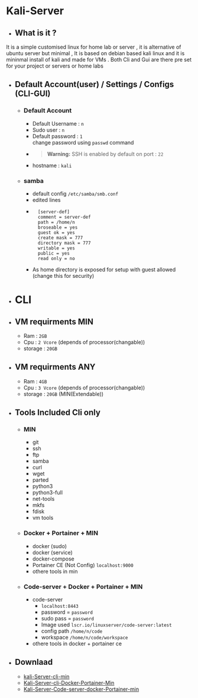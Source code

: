 # Kali-Server

- ## What is it ?
It is a simple customised linux for home lab or server , it is alternative of ubuntu server but minimal , It is based on debian based kali linux and it is mininmal install of kali and made for VMs . Both Cli and Gui are there pre set for your project or servers or home labs 

- ## Default Account(user) / Settings / Configs (CLI-GUI)
    
    - ### Default Account
        - Default Username : `n`
        - Sudo user : `n`
        - Default password : `1`  
            change password using `passwd` command  
        - > **Warning:** SSH is enabled by default on port : `22`  
        - hostname : `kali`   
    - ### samba
        - default config `/etc/samba/smb.conf`
        - edited lines
        - ``` 
            [server-def]
            comment = server-def
            path = /home/n
            broseable = yes
            guest ok = yes
            create mask = 777
            directory mask = 777
            writable = yes
            public = yes
            read only = no 
        -   As home directory is exposed for setup with guest allowed (change this  for security)


- # CLI
- ## VM requirments MIN 
    - Ram : `2GB`
    - Cpu : `2 Vcore` (depends of processor(changable))
    - storage : `20GB`
- ## VM requirments ANY
    - Ram : `4GB`
    - Cpu : `3 Vcore` (depends of processor(changable))
    - storage : `20GB` (MIN(Extendable))
- ## Tools Included **Cli only**
    - ### MIN
        - git
        - ssh
        - ftp 
        - samba
        - curl
        - wget
        - parted
        - python3
        - python3-full
        - net-tools
        - mkfs
        - fdisk
        - vm tools
    - ### Docker + Portainer + MIN
        - docker (sudo)
        - docker (service) 
        - docker-compose
        - Portainer CE (Not Config) `localhost:9000`
        - othere tools in min
    - ### Code-server + Docker + Portainer + MIN
        - code-server 
            - `localhost:8443`
            - password = `password`
            - sudo pass = `password`
            - Image used `lscr.io/linuxserver/code-server:latest`
            - config path `/home/n/code`
            - workspace  `/home/n/code/workspace`
        - othere tools in docker + portainer ce


- ## Downlaad
    - [kali-Server-cli-min](https://huggingface.co/spaces/Nityam2007/Kali-Server/resolve/main/CLI/kali-server-cli-min.ova?download=true)
    - [Kali-Server-cli-Docker-Portainer-Min](https://huggingface.co/spaces/Nityam2007/Kali-Server/resolve/main/CLI/kali-server-cli-docker-portainer.ova?download=true)
    - [Kali-Server-Code-server-docker-Portainer-min](https://huggingface.co/spaces/Nityam2007/Kali-Server/resolve/main/CLI/kali-server-cli-docker-code-server.ova?download=true)
